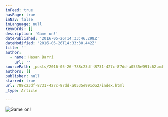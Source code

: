 ```yaml
---
inFeed: true
hasPage: true
inNav: false
inLanguage: null
keywords: []
description: 'Game on!'
datePublished: '2016-05-26T14:33:46.298Z'
dateModified: '2016-05-26T14:33:30.442Z'
title: ''
author:
  - name: Hasan Barri
    url: ''
sourcePath: _posts/2016-05-26-788c23df-8731-427c-87dd-a0535e991c62.md
authors: []
publisher: null
starred: true
url: 788c23df-8731-427c-87dd-a0535e991c62/index.html
_type: Article

---
```

![Game on!](https://the-grid-user-content.s3-us-west-2.amazonaws.com/353efb3b-9368-4018-bb1f-2e6121a584ff.png)